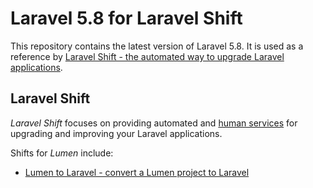 # Laravel 5.8 for Laravel Shift

This repository contains the latest version of Laravel 5.8. It is used as a reference by [Laravel Shift - the automated way to upgrade Laravel applications](https://laravelshift.com).

## Laravel Shift
*Laravel Shift* focuses on providing automated and [human services](https://laravelshift.com/human-services) for upgrading and improving your Laravel applications.



Shifts for *Lumen* include:

- [Lumen to Laravel - convert a Lumen project to Laravel](https://laravelshift.com/convert-lumen-to-laravel) 



